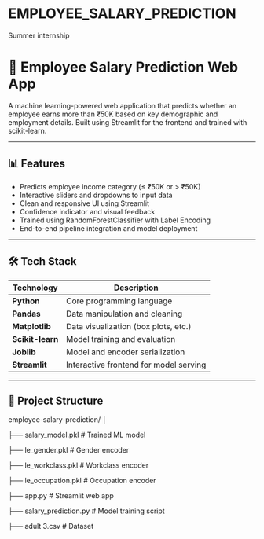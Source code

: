# EMPLOYEE_SALARY_PREDICTION
Summer internship 

# 💼 Employee Salary Prediction Web App

A machine learning-powered web application that predicts whether an employee earns more than ₹50K based on key demographic and employment details. Built using Streamlit for the frontend and trained with scikit-learn.

---

## 📊 Features

- Predicts employee income category (≤ ₹50K or > ₹50K)
- Interactive sliders and dropdowns to input data
- Clean and responsive UI using Streamlit
- Confidence indicator and visual feedback
- Trained using RandomForestClassifier with Label Encoding
- End-to-end pipeline integration and model deployment

---

## 🛠️ Tech Stack

| Technology     | Description                             |
|----------------|-----------------------------------------|
| **Python**     | Core programming language               |
| **Pandas**     | Data manipulation and cleaning          |
| **Matplotlib** | Data visualization (box plots, etc.)    |
| **Scikit-learn** | Model training and evaluation         |
| **Joblib**     | Model and encoder serialization         |
| **Streamlit**  | Interactive frontend for model serving  |

---

## 📂 Project Structure

employee-salary-prediction/
│

├── salary_model.pkl # Trained ML model

├── le_gender.pkl # Gender encoder

├── le_workclass.pkl # Workclass encoder

├── le_occupation.pkl # Occupation encoder

├── app.py # Streamlit web app

├── salary_prediction.py # Model training script

├── adult 3.csv # Dataset

